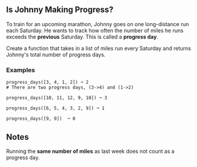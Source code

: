 ## Is Johnny Making Progress?
To train for an upcoming marathon, Johnny goes on one long-distance run each Saturday. He wants to track how often the number of miles he runs exceeds the **previous** Saturday. This is called a **progress day**.

Create a function that takes in a list of miles run every Saturday and returns Johnny's total number of progress days.

### Examples
```
progress_days([3, 4, 1, 2]) ➞ 2
# There are two progress days, (3->4) and (1->2)

progress_days([10, 11, 12, 9, 10]) ➞ 3

progress_days([6, 5, 4, 3, 2, 9]) ➞ 1

progress_days([9, 9])  ➞ 0
```

## Notes
Running the **same number of miles** as last week does not count as a progress day.
